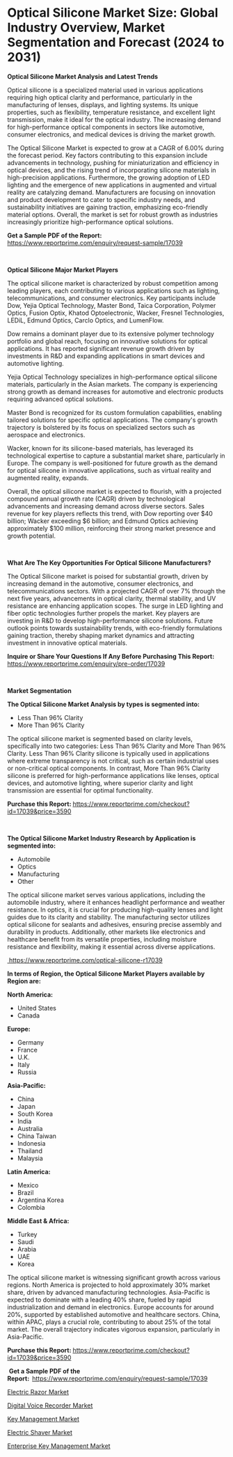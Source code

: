 <p><h1>Optical Silicone Market Size: Global Industry Overview, Market Segmentation and Forecast (2024 to 2031)</h1></p><p><strong>Optical Silicone Market Analysis and Latest Trends</strong></p>
<p><p>Optical silicone is a specialized material used in various applications requiring high optical clarity and performance, particularly in the manufacturing of lenses, displays, and lighting systems. Its unique properties, such as flexibility, temperature resistance, and excellent light transmission, make it ideal for the optical industry. The increasing demand for high-performance optical components in sectors like automotive, consumer electronics, and medical devices is driving the market growth.</p><p>The Optical Silicone Market is expected to grow at a CAGR of 6.00% during the forecast period. Key factors contributing to this expansion include advancements in technology, pushing for miniaturization and efficiency in optical devices, and the rising trend of incorporating silicone materials in high-precision applications. Furthermore, the growing adoption of LED lighting and the emergence of new applications in augmented and virtual reality are catalyzing demand. Manufacturers are focusing on innovation and product development to cater to specific industry needs, and sustainability initiatives are gaining traction, emphasizing eco-friendly material options. Overall, the market is set for robust growth as industries increasingly prioritize high-performance optical solutions.</p></p>
<p><strong>Get a Sample PDF of the Report:&nbsp;</strong> <a href="https://www.reportprime.com/enquiry/request-sample/17039?utm_campaign=1845&utm_medium=2&utm_source=Github&utm_content=ia&utm_term=24112024&utm_id=optical-silicone">https://www.reportprime.com/enquiry/request-sample/17039</a></p>
<p>&nbsp;</p>
<p><strong>Optical Silicone Major Market Players</strong></p>
<p><p>The optical silicone market is characterized by robust competition among leading players, each contributing to various applications such as lighting, telecommunications, and consumer electronics. Key participants include Dow, Yejia Optical Technology, Master Bond, Taica Corporation, Polymer Optics, Fusion Optix, Khatod Optoelectronic, Wacker, Fresnel Technologies, LEDiL, Edmund Optics, Carclo Optics, and LumenFlow. </p><p>Dow remains a dominant player due to its extensive polymer technology portfolio and global reach, focusing on innovative solutions for optical applications. It has reported significant revenue growth driven by investments in R&D and expanding applications in smart devices and automotive lighting.</p><p>Yejia Optical Technology specializes in high-performance optical silicone materials, particularly in the Asian markets. The company is experiencing strong growth as demand increases for automotive and electronic products requiring advanced optical solutions.</p><p>Master Bond is recognized for its custom formulation capabilities, enabling tailored solutions for specific optical applications. The company's growth trajectory is bolstered by its focus on specialized sectors such as aerospace and electronics.</p><p>Wacker, known for its silicone-based materials, has leveraged its technological expertise to capture a substantial market share, particularly in Europe. The company is well-positioned for future growth as the demand for optical silicone in innovative applications, such as virtual reality and augmented reality, expands.</p><p>Overall, the optical silicone market is expected to flourish, with a projected compound annual growth rate (CAGR) driven by technological advancements and increasing demand across diverse sectors. Sales revenue for key players reflects this trend, with Dow reporting over $40 billion; Wacker exceeding $6 billion; and Edmund Optics achieving approximately $100 million, reinforcing their strong market presence and growth potential.</p></p>
<p>&nbsp;</p>
<p><strong>What Are The Key Opportunities For Optical Silicone Manufacturers?</strong></p>
<p><p>The Optical Silicone market is poised for substantial growth, driven by increasing demand in the automotive, consumer electronics, and telecommunications sectors. With a projected CAGR of over 7% through the next five years, advancements in optical clarity, thermal stability, and UV resistance are enhancing application scopes. The surge in LED lighting and fiber optic technologies further propels the market. Key players are investing in R&D to develop high-performance silicone solutions. Future outlook points towards sustainability trends, with eco-friendly formulations gaining traction, thereby shaping market dynamics and attracting investment in innovative optical materials.</p></p>
<p><strong>Inquire or Share Your Questions If Any Before Purchasing This Report:</strong> <a href="https://www.reportprime.com/enquiry/pre-order/17039?utm_campaign=1845&utm_medium=2&utm_source=Github&utm_content=ia&utm_term=24112024&utm_id=optical-silicone">https://www.reportprime.com/enquiry/pre-order/17039</a></p>
<p>&nbsp;</p>
<p><strong>Market Segmentation</strong></p>
<p><strong>The Optical Silicone Market Analysis by types is segmented into:</strong></p>
<p><ul><li>Less Than 96% Clarity</li><li>More Than 96% Clarity</li></ul></p>
<p><p>The optical silicone market is segmented based on clarity levels, specifically into two categories: Less Than 96% Clarity and More Than 96% Clarity. Less Than 96% Clarity silicone is typically used in applications where extreme transparency is not critical, such as certain industrial uses or non-critical optical components. In contrast, More Than 96% Clarity silicone is preferred for high-performance applications like lenses, optical devices, and automotive lighting, where superior clarity and light transmission are essential for optimal functionality.</p></p>
<p><strong>Purchase this Report:&nbsp;</strong><a href="https://www.reportprime.com/checkout?id=17039&price=3590&utm_campaign=1845&utm_medium=2&utm_source=Github&utm_content=ia&utm_term=24112024&utm_id=optical-silicone">https://www.reportprime.com/checkout?id=17039&price=3590</a></p>
<p>&nbsp;</p>
<p><strong>The Optical Silicone Market Industry Research by Application is segmented into:</strong></p>
<p><ul><li>Automobile</li><li>Optics</li><li>Manufacturing</li><li>Other</li></ul></p>
<p><p>The optical silicone market serves various applications, including the automobile industry, where it enhances headlight performance and weather resistance. In optics, it is crucial for producing high-quality lenses and light guides due to its clarity and stability. The manufacturing sector utilizes optical silicone for sealants and adhesives, ensuring precise assembly and durability in products. Additionally, other markets like electronics and healthcare benefit from its versatile properties, including moisture resistance and flexibility, making it essential across diverse applications.</p></p>
<p><a href="https://www.reportprime.com/optical-silicone-r17039?utm_campaign=1845&utm_medium=2&utm_source=Github&utm_content=ia&utm_term=24112024&utm_id=optical-silicone">&nbsp;https://www.reportprime.com/optical-silicone-r17039</a></p>
<p><strong>In terms of Region, the Optical Silicone Market Players available by Region are:</strong></p>
<p>
    <p> <strong> North America: </strong>
        <ul>
            <li>United States</li>
            <li>Canada</li>
        </ul>
        </p> 
    <p> <strong> Europe: </strong>
        <ul>
            <li>Germany</li>
            <li>France</li>
            <li>U.K.</li>
            <li>Italy</li>
            <li>Russia</li>
        </ul>
        </p> 
    <p> <strong> Asia-Pacific: </strong>
        <ul>
            <li>China</li>
            <li>Japan</li>
            <li>South Korea</li>
            <li>India</li>
            <li>Australia</li>
            <li>China Taiwan</li>
            <li>Indonesia</li>
            <li>Thailand</li>
            <li>Malaysia</li>
        </ul>
        </p> 
    <p> <strong> Latin America: </strong>
        <ul>
            <li>Mexico</li>
            <li>Brazil</li>
            <li>Argentina Korea</li>
            <li>Colombia</li>
        </ul>
        </p> 
    <p> <strong> Middle East & Africa: </strong>
        <ul>
            <li>Turkey</li>
            <li>Saudi</li>
            <li>Arabia</li>
            <li>UAE</li>
            <li>Korea</li>
        </ul>
    </p>
    </p>
<p><p>The optical silicone market is witnessing significant growth across various regions. North America is projected to hold approximately 30% market share, driven by advanced manufacturing technologies. Asia-Pacific is expected to dominate with a leading 40% share, fueled by rapid industrialization and demand in electronics. Europe accounts for around 20%, supported by established automotive and healthcare sectors. China, within APAC, plays a crucial role, contributing to about 25% of the total market. The overall trajectory indicates vigorous expansion, particularly in Asia-Pacific.</p></p>
<p><strong>Purchase this Report: </strong><a href="https://www.reportprime.com/checkout?id=17039&price=3590&utm_campaign=1845&utm_medium=2&utm_source=Github&utm_content=ia&utm_term=24112024&utm_id=optical-silicone">https://www.reportprime.com/checkout?id=17039&price=3590</a></p>
<p>&nbsp;<strong>Get a Sample PDF of the Report:&nbsp;&nbsp;</strong><a href="https://www.reportprime.com/enquiry/request-sample/17039?utm_campaign=1845&utm_medium=2&utm_source=Github&utm_content=ia&utm_term=24112024&utm_id=optical-silicone">https://www.reportprime.com/enquiry/request-sample/17039</a></p>
<p><strong></strong></p>
<p><p><a href="https://www.linkedin.com/pulse/navigating-global-electric-razor-market-from-trends-strategy-7g59c?utm_campaign=1845&utm_medium=2&utm_source=Github&utm_content=ia&utm_term=24112024&utm_id=optical-silicone">Electric Razor Market</a></p><p><a href="https://www.linkedin.com/pulse/digital-voice-recorder-market-share-analysis-growth-nsk9c?utm_campaign=1845&utm_medium=2&utm_source=Github&utm_content=ia&utm_term=24112024&utm_id=optical-silicone">Digital Voice Recorder Market</a></p><p><a href="https://issuu.com/reportprime-2/docs/key-management-market-size-2030.ppt_59d5e868a95096?utm_campaign=1845&utm_medium=2&utm_source=Github&utm_content=ia&utm_term=24112024&utm_id=optical-silicone">Key Management Market</a></p><p><a href="https://www.linkedin.com/pulse/electric-shaver-market-velocity-75-cagr-trajectory-2024-2031-i1buc?utm_campaign=1845&utm_medium=2&utm_source=Github&utm_content=ia&utm_term=24112024&utm_id=optical-silicone">Electric Shaver Market</a></p><p><a href="https://issuu.com/reportprime-2/docs/enterprise-key-management-market-si_7224ef398fc0e7?utm_campaign=1845&utm_medium=2&utm_source=Github&utm_content=ia&utm_term=24112024&utm_id=optical-silicone">Enterprise Key Management Market</a></p></p>